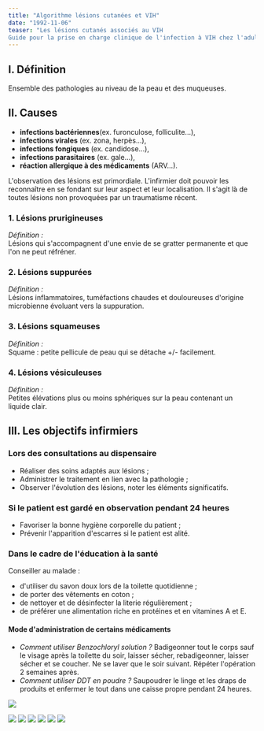 ```yaml
---
title: "Algorithme lésions cutanées et VIH"
date: "1992-11-06"
teaser: "Les lésions cutanés associés au VIH  
Guide pour la prise en charge clinique de l'infection à VIH chez l'adulte\", OMS, décembre 1991 (programme de lutte contre le sida)."
---
```


## I. Définition

Ensemble des pathologies au niveau de la peau et des muqueuses.

## II. Causes

*   **infections bactériennes**(ex. furonculose, folliculite...),
*   **infections virales** (ex. zona, herpès...),
*   **infections fongiques** (ex. candidose...),
*   **infections parasitaires** (ex. gale...),
*   **réaction allergique à des médicaments** (ARV...).

L'observation des lésions est primordiale. L'infirmier doit pouvoir les reconnaître en se fondant sur leur aspect et leur localisation. Il s'agit là de toutes lésions non provoquées par un traumatisme récent.

### 1. Lésions prurigineuses

_Définition :_  
Lésions qui s'accompagnent d'une envie de se gratter permanente et que l'on ne peut réfréner.

### 2. Lésions suppurées

_Définition :_  
Lésions inflammatoires, tuméfactions chaudes et douloureuses d'origine microbienne évoluant vers la suppuration.

### 3. Lésions squameuses

_Définition :_  
Squame : petite pellicule de peau qui se détache +/- facilement.

### 4. Lésions vésiculeuses

_Définition :_  
Petites élévations plus ou moins sphériques sur la peau contenant un liquide clair.

## III. Les objectifs infirmiers

### Lors des consultations au dispensaire

*   Réaliser des soins adaptés aux lésions ;
*   Administrer le traitement en lien avec la pathologie ;
*   Observer l'évolution des lésions, noter les éléments significatifs.

### Si le patient est gardé en observation pendant 24 heures

*   Favoriser la bonne hygiène corporelle du patient ;
*   Prévenir l'apparition d'escarres si le patient est alité.

### Dans le cadre de l'éducation à la santé

Conseiller au malade :

*   d'utiliser du savon doux lors de la toilette quotidienne ;
*   de porter des vêtements en coton ;
*   de nettoyer et de désinfecter la literie régulièrement ;
*   de préférer une alimentation riche en protéines et en vitamines A et E.

#### Mode d'administration de certains médicaments

*   _Comment utiliser Benzochloryl solution ?_ Badigeonner tout le corps sauf le visage après la toilette du soir, laisser sécher, rebadigeonner, laisser sécher et se coucher. Ne se laver que le soir suivant. Répéter l'opération 2 semaines après.
*   _Comment utiliser DDT en poudre ?_ Saupoudrer le linge et les draps de produits et enfermer le tout dans une caisse propre pendant 24 heures.

![](i990-1.jpg)


![](i990-2.jpg)
![](i990-3.jpg)
![](i990-4.jpg)
![](i990-5.jpg)
![](i990-6.jpg)
![](i990-7.jpg)